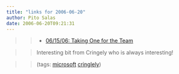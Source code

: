 ```yaml
---
title: "links for 2006-06-20"
author: Pito Salas
date: 2006-06-20T09:21:31
---
```



>>

>>   * [06/15/06: Taking One for the
Team](<http://www.pbs.org/cringely/rss1/redir/cringely/pulpit/pulpit20060615.html>)

>>

>> Interesting bit from Cringely who is always interesting!

>>

>> (tags: [microsoft](<http://del.icio.us/pitosalas/microsoft>)
[cringlely](<http://del.icio.us/pitosalas/cringlely>))

>>

>>


